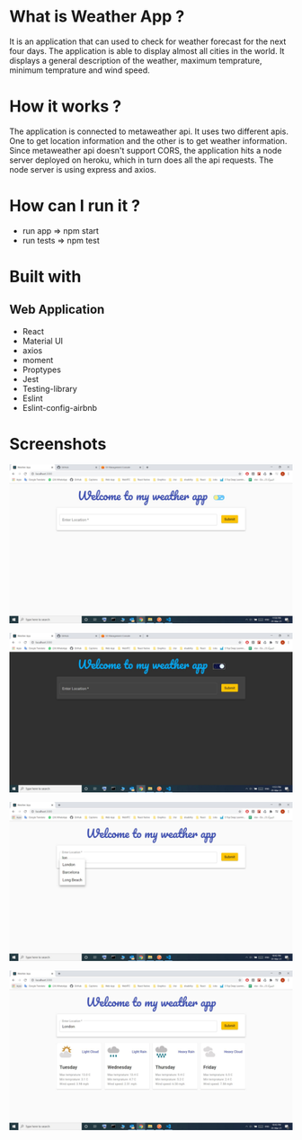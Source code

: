 # What is Weather App ? 
It is an application that can used to check for weather forecast for the next four days. The application 
is able to display almost all cities in the world. It displays a general description of the weather, maximum temprature, minimum temprature and wind speed.

# How it works ?
The application is connected to metaweather api. It uses two different apis. One to get location information and the other is to get weather information. Since metaweather api doesn't support CORS, the application hits a node server deployed on heroku, which in turn does all the api requests. The node server is using express and axios.

# How can I run it ?
* run app => npm start
* run tests => npm test

# Built with

## Web Application

* React
* Material UI
* axios
* moment
* Proptypes
* Jest
* Testing-library
* Eslint
* Eslint-config-airbnb

# Screenshots

![Dashboard screenshot](/screenshots/Capture_1.JPG)

![Dashboard Dark Mode screenshot](/screenshots/Capture_4.JPG)

![Menu screenshot](/screenshots/Capture_2.JPG)

![Weather screenshot](/screenshots/Capture_3.JPG)


